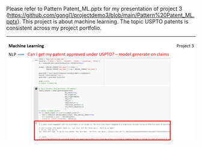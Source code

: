 Please refer to Pattern Patent_ML.pptx for my presentation of project 3 (https://github.com/gongl1/projectdemo3/blob/main/Pattern%20Patent_ML.pptx). This project is about machine learning. The topic USPTO patents is consistent across my project portfolio.

- - -

![1-Logo](ML1.PNG)
